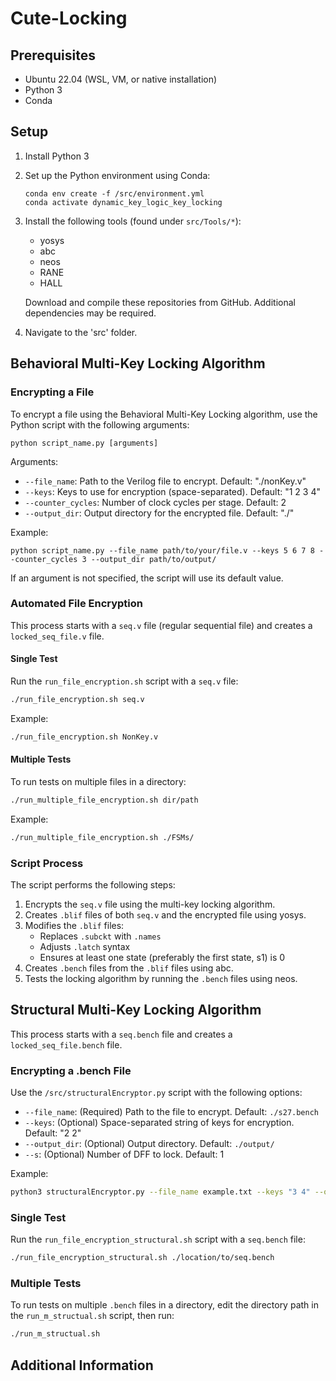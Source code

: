 # Cute-Locking

## Prerequisites

- Ubuntu 22.04 (WSL, VM, or native installation)
- Python 3
- Conda

## Setup

1. Install Python 3
2. Set up the Python environment using Conda:
   ```
   conda env create -f /src/environment.yml
   conda activate dynamic_key_logic_key_locking
   ```
3. Install the following tools (found under `src/Tools/*`):
   - yosys
   - abc
   - neos
   - RANE
   - HALL

   Download and compile these repositories from GitHub. Additional dependencies may be required.

4. Navigate to the 'src' folder.

## Behavioral Multi-Key Locking Algorithm

### Encrypting a File

To encrypt a file using the Behavioral Multi-Key Locking algorithm, use the Python script with the following arguments:

```
python script_name.py [arguments]
```

Arguments:
- `--file_name`: Path to the Verilog file to encrypt. Default: "./nonKey.v"
- `--keys`: Keys to use for encryption (space-separated). Default: "1 2 3 4"
- `--counter_cycles`: Number of clock cycles per stage. Default: 2
- `--output_dir`: Output directory for the encrypted file. Default: "./"

Example:
```
python script_name.py --file_name path/to/your/file.v --keys 5 6 7 8 --counter_cycles 3 --output_dir path/to/output/
```

If an argument is not specified, the script will use its default value.

### Automated File Encryption

This process starts with a `seq.v` file (regular sequential file) and creates a `locked_seq_file.v` file.

#### Single Test

Run the `run_file_encryption.sh` script with a `seq.v` file:

```bash
./run_file_encryption.sh seq.v
```

Example:
```bash
./run_file_encryption.sh NonKey.v
```

#### Multiple Tests

To run tests on multiple files in a directory:

```bash
./run_multiple_file_encryption.sh dir/path
```

Example:
```bash
./run_multiple_file_encryption.sh ./FSMs/
```

### Script Process

The script performs the following steps:

1. Encrypts the `seq.v` file using the multi-key locking algorithm.
2. Creates `.blif` files of both `seq.v` and the encrypted file using yosys.
3. Modifies the `.blif` files:
   - Replaces `.subckt` with `.names`
   - Adjusts `.latch` syntax
   - Ensures at least one state (preferably the first state, s1) is 0
4. Creates `.bench` files from the `.blif` files using abc.
5. Tests the locking algorithm by running the `.bench` files using neos.

## Structural Multi-Key Locking Algorithm

This process starts with a `seq.bench` file and creates a `locked_seq_file.bench` file.

### Encrypting a .bench File

Use the `/src/structuralEncryptor.py` script with the following options:

- `--file_name`: (Required) Path to the file to encrypt. Default: `./s27.bench`
- `--keys`: (Optional) Space-separated string of keys for encryption. Default: "2 2"
- `--output_dir`: (Optional) Output directory. Default: `./output/`
- `--s`: (Optional) Number of DFF to lock. Default: 1

Example:
```bash
python3 structuralEncryptor.py --file_name example.txt --keys "3 4" --output_dir "./encrypted_output/" --s 2
```

### Single Test

Run the `run_file_encryption_structural.sh` script with a `seq.bench` file:

```bash
./run_file_encryption_structural.sh ./location/to/seq.bench
```

### Multiple Tests

To run tests on multiple `.bench` files in a directory, edit the directory path in the `run_m_structual.sh` script, then run:

```bash
./run_m_structual.sh
```

## Additional Information
